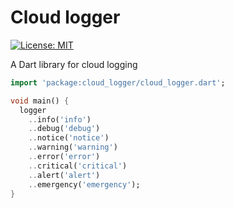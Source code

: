 # Cloud logger

[![License: MIT][license_badge]][license_link]

A Dart library for cloud logging

```dart
import 'package:cloud_logger/cloud_logger.dart';

void main() {
  logger
    ..info('info')
    ..debug('debug')
    ..notice('notice')
    ..warning('warning')
    ..error('error')
    ..critical('critical')
    ..alert('alert')
    ..emergency('emergency');
}
```

[license_badge]: https://img.shields.io/badge/license-MIT-blue.svg
[license_link]: https://opensource.org/licenses/MIT
